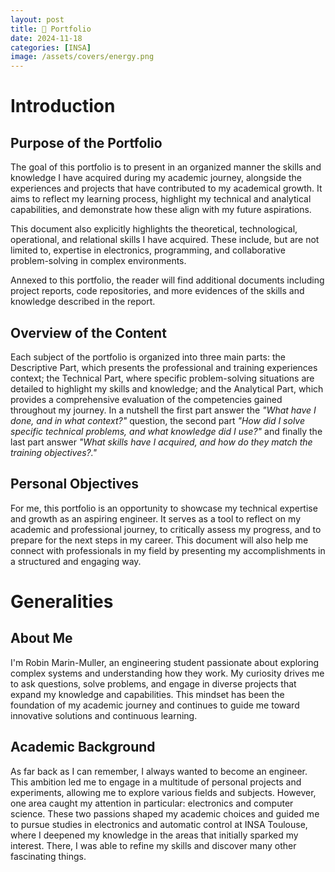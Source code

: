 ```yaml
---
layout: post
title: 📂 Portfolio
date: 2024-11-18
categories: [INSA]
image: /assets/covers/energy.png
---
```


# Introduction

## Purpose of the Portfolio

The goal of this portfolio is to present in an organized manner the skills and knowledge I have acquired during my academic journey, alongside the experiences and projects that have contributed to my academical growth. It aims to reflect my learning process, highlight my technical and analytical capabilities, and demonstrate how these align with my future aspirations.

This document also explicitly highlights the theoretical, technological, operational, and relational skills I have acquired. These include, but are not limited to, expertise in electronics, programming, and collaborative problem-solving in complex environments.

Annexed to this portfolio, the reader will find additional documents including project reports, code repositories, and more evidences of the skills and knowledge described in the report.


## Overview of the Content

Each subject of the portfolio is organized into three main parts: the Descriptive Part, which presents the professional and training experiences context; the Technical Part, where specific problem-solving situations are detailed to highlight my skills and knowledge; and the Analytical Part, which provides a comprehensive evaluation of the competencies gained throughout my journey. In a nutshell the first part answer the *"What have I done, and in what context?"* question, the second part *"How did I solve specific technical problems, and what knowledge did I use?"* and finally the last part answer *"What skills have I acquired, and how do they match the training objectives?."*

## Personal Objectives

For me, this portfolio is an opportunity to showcase my technical expertise and growth as an aspiring engineer. It serves as a tool to reflect on my academic and professional journey, to critically assess my progress, and to prepare for the next steps in my career. This document will also help me connect with professionals in my field by presenting my accomplishments in a structured and engaging way.

# Generalities

## About Me

I'm Robin Marin-Muller, an engineering student passionate about exploring complex systems and understanding how they work. My curiosity drives me to ask questions, solve problems, and engage in diverse projects that expand my knowledge and capabilities. This mindset has been the foundation of my academic journey and continues to guide me toward innovative solutions and continuous learning.

## Academic Background

As far back as I can remember, I always wanted to become an engineer. This ambition led me to engage in a multitude of personal projects and experiments, allowing me to explore various fields and subjects. However, one area caught my attention in particular: electronics and computer science. These two passions shaped my academic choices and guided me to pursue studies in electronics and automatic control at INSA Toulouse, where I deepened my knowledge in the areas that initially sparked my interest. There, I was able to refine my skills and discover many other fascinating things.

